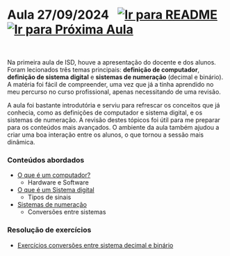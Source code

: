 # Aula 27/09/2024 &nbsp; [![Ir para README](https://img.shields.io/badge/Indice-Verde?style=for-the-badge)](../README.md#indice) &nbsp;[![Ir para Próxima Aula](https://img.shields.io/badge/Próxima-Aula%202-007ACC?style=for-the-badge)](../aulas/04-10-2024.md)

<br>

<p>Na primeira aula de ISD, houve a apresentação do docente e dos alunos. Foram lecionados três temas principais: <b>definição de computador</b>, <b>definição de sistema digital</b> e <b>sistemas de numeração</b> (decimal e binário). A matéria foi fácil de compreender, uma vez que já a tinha aprendido no meu percurso no curso profissional, apenas necessitando de uma revisão.</p>

<p>A aula foi bastante introdutória e serviu para refrescar os conceitos que já conhecia, como as definições de computador e sistema digital, e os sistemas de numeração. A revisão destes tópicos foi útil para me preparar para os conteúdos mais avançados. O ambiente da aula também ajudou a criar uma boa interação entre os alunos, o que tornou a sessão mais dinâmica.</p>

### Conteúdos abordados

- [O que é um computador?](../outros/computador.md)
  - Hardware e Software
- [O que é um Sistema digital](../apontamentos/sistema_digital.md)
  - Tipos de sinais
- [Sistemas de numeração](../apontamentos/sistemas_de_numeracao.md)
  - Conversões entre sistemas

### Resolução de exercícios

- [Exercícios conversões entre sistema decimal e binário](../fichas/sistemas_numeracao/conversoes_binario_decimal.md)
